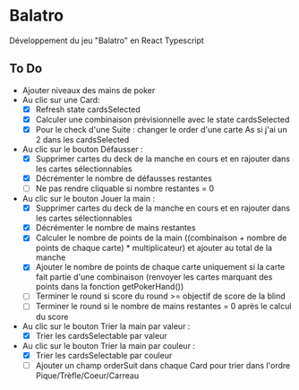 # Balatro

Développement du jeu "Balatro" en React Typescript

## To Do
- Ajouter niveaux des mains de poker
- Au clic sur une Card: 
  - [x] Refresh state cardsSelected
  - [x] Calculer une combinaison prévisionnelle avec le state cardsSelected
  - [x] Pour le check d'une Suite : changer le order d'une carte As si j'ai un 2 dans les cardsSelected
- Au clic sur le bouton Défausser :
  - [x] Supprimer cartes du deck de la manche en cours et en rajouter dans les cartes sélectionnables
  - [x] Décrémenter le nombre de défausses restantes
  - [ ] Ne pas rendre cliquable si nombre restantes = 0
- Au clic sur le bouton Jouer la main :
  - [x] Supprimer cartes du deck de la manche en cours et en rajouter dans les cartes sélectionnables
  - [x] Décrémenter le nombre de mains restantes
  - [x] Calculer le nombre de points de la main ((combinaison + nombre de points de chaque carte) * multiplicateur) et ajouter au total de la manche
  - [x] Ajouter le nombre de points de chaque carte uniquement si la carte fait partie d'une combinaison (renvoyer les cartes marquant des points dans la fonction getPokerHand())
  - [ ] Terminer le round si score du round >= objectif de score de la blind
  - [ ] Terminer le round si le nombre de mains restantes = 0 après le calcul du score
- Au clic sur le bouton Trier la main par valeur :
  - [x] Trier les cardsSelectable par valeur
- Au clic sur le bouton Trier la main par couleur :
  - [x] Trier les cardsSelectable par couleur
  - [ ] Ajouter un champ orderSuit dans chaque Card pour trier dans l'ordre Pique/Trèfle/Coeur/Carreau